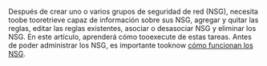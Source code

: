 Después de crear uno o varios grupos de seguridad de red (NSG), necesita toobe tooretrieve capaz de información sobre sus NSG, agregar y quitar las reglas, editar las reglas existentes, asociar o desasociar NSG y eliminar los NSG. En este artículo, aprenderá cómo tooexecute de estas tareas. Antes de poder administrar los NSG, es importante tooknow [cómo funcionan los NSG](../articles/virtual-network/virtual-networks-nsg.md). 

